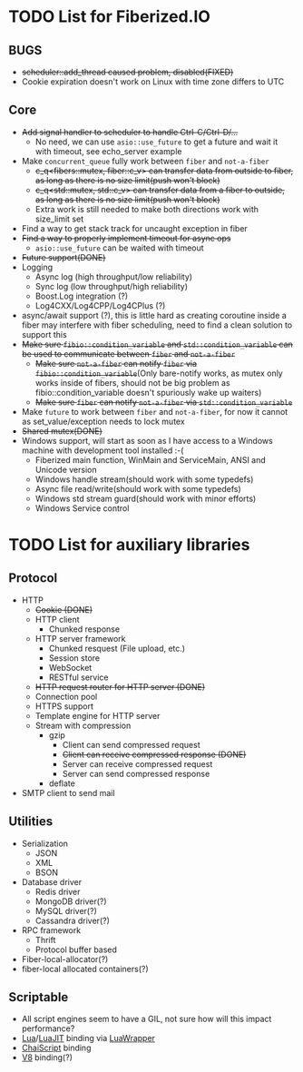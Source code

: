 TODO List for Fiberized.IO
==========================

BUGS
----
* <del>scheduler::add_thread caused problem, disabled(FIXED)</del>
* Cookie expiration doesn't work on Linux with time zone differs to UTC

Core
----

* <del>Add signal handler to scheduler to handle Ctrl-C/Ctrl-D/...</del>
    * No need, we can use `asio::use_future` to get a future and wait it with timeout, see echo_server example
* Make `concurrent_queue` fully work between `fiber` and `not-a-fiber`
    * <del>c_q<fibers::mutex, fiber::c_v> can transfer data from outside to fiber, as long as there is no size limit(push won't block)</del>
    * <del>c_q<std::mutex, std::c_v> can transfer data from a fiber to outside, as long as there is no size limit(push won't block)</del>
    * Extra work is still needed to make both directions work with size_limit set
* Find a way to get stack track for uncaught exception in fiber
* <del>Find a way to properly implement timeout for async ops</del>
    * `asio::use_future` can be waited with timeout
* <del>Future support(DONE)</del>
* Logging
    * Async log (high throughput/low reliability)
    * Sync log (low throughput/high reliability)
    * Boost.Log integration (?)
    * Log4CXX/Log4CPP/Log4CPlus (?)
* async/await support (?), this is little hard as creating coroutine inside a fiber may interfere with fiber scheduling, need to find a clean solution to support this
* <del>Make sure `fibio::condition_variable` and `std::condition_variable` can be used to communicate between `fiber` and `not-a-fiber`</del>
    * <del>Make sure `not-a-fiber` can notify `fiber` via `fibio::condition_variable`</del>(Only bare-notify works, as mutex only works inside of fibers, should not be big problem as fibio::condition_variable doesn't spuriously wake up waiters)
    * <del>Make sure `fiber` can notify `not-a-fiber` via `std::condition_variable`</del>
* Make `future` to work between `fiber` and `not-a-fiber`, for now it cannot as set_value/exception needs to lock mutex
* <del>Shared mutex(DONE)</del>
* Windows support, will start as soon as I have access to a Windows machine with development tool installed :-(
    * Fiberized main function, WinMain and ServiceMain, ANSI and Unicode version
    * Windows handle stream(should work with some typedefs)
    * Async file read/write(should work with some typedefs)
    * Windows std stream guard(should work with minor efforts)
    * Windows Service control


TODO List for auxiliary libraries
=================================

Protocol
--------

* HTTP
    * <del>Cookie (DONE)</del>
    * HTTP client
        * Chunked response
    * HTTP server framework
        * Chunked resquest (File upload, etc.)
        * Session store
        * WebSocket
        * RESTful service
    * <del>HTTP request router for HTTP server (DONE)</del>
    * Connection pool
    * HTTPS support
    * Template engine for HTTP server
    * Stream with compression
        * gzip
            * Client can send compressed request
            * <del>Client can receive compressed response (DONE)</del>
            * Server can receive compressed request
            * Server can send compressed response
        * deflate
* SMTP client to send mail

Utilities
---------

* Serialization
    * JSON
    * XML
    * BSON
* Database driver
    * Redis driver
    * MongoDB driver(?)
    * MySQL driver(?)
    * Cassandra driver(?)
* RPC framework
    * Thrift
    * Protocol buffer based
* Fiber-local-allocator(?)
* fiber-local allocated containers(?)

Scriptable
----------

* All script engines seem to have a GIL, not sure how will this impact performance?
* [Lua](http://www.lua.org)/[LuaJIT](http://luajit.org) binding via [LuaWrapper](https://github.com/Tomaka17/luawrapper)
* [ChaiScript](https://github.com/ChaiScript/ChaiScript) binding
* [V8](https://code.google.com/p/v8/) binding(?)
